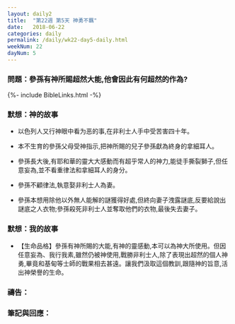 ```yaml
---
layout: daily2
title:  "第22週 第5天 神勇不羈"
date:   2018-06-22
categories: daily
permalink: /daily/wk22-day5-daily.html
weekNum: 22
dayNum: 5
---
```


### 問題：參孫有神所賜超然大能,他會因此有何超然的作為?

{%- include BibleLinks.html -%}

### 默想：神的故事 
+ 以色列人又行神眼中看为恶的事,在非利士人手中受苦害四十年。

+ 本不生育的參孫父母受神指示,把神所賜的兒子參孫獻為終身的拿細耳人。

+ 參孫長大後,有耶和華的靈大大感動而有超乎常人的神力,能徒手撕裂獅子,但任意妄為,並不看重律法和拿細耳人的身分。

+ 參孫不顧律法,執意娶非利士人為妻。

+ 參孫本想用除他以外無人能解的謎獲得好處,但終向妻子洩露謎底,反要給說出謎底之人衣物;參孫殺死非利士人並奪取他們的衣物,最後失去妻子。

### 默想：我的故事 
+ 【生命品格】參孫有神所賜的大能,有神的靈感動,本可以為神大所使用。但因任意妄為、我行我素,雖然仍被神使用,戰勝非利士人,除了表現出超然的個人神勇,畢竟和基甸等士師的戰果相去甚遠。讓我們汲取這個教訓,跟隨神的旨意,活出神榮譽的生命。

### 禱告：

### 筆記與回應：
